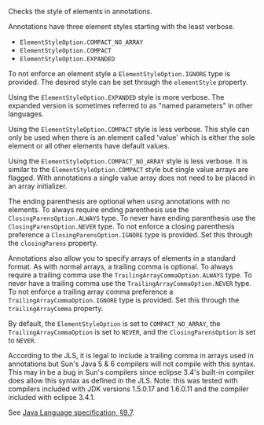 Checks the style of elements in annotations.

Annotations have three element styles starting with the least verbose.

-   `ElementStyleOption.COMPACT_NO_ARRAY`
-   `ElementStyleOption.COMPACT`
-   `ElementStyleOption.EXPANDED`

To not enforce an element style a `ElementStyleOption.IGNORE` type is
provided. The desired style can be set through the `elementStyle`
property.

Using the `ElementStyleOption.EXPANDED` style is more verbose. The
expanded version is sometimes referred to as "named parameters" in other
languages.

Using the `ElementStyleOption.COMPACT` style is less verbose. This style
can only be used when there is an element called 'value' which is either
the sole element or all other elements have default values.

Using the `ElementStyleOption.COMPACT_NO_ARRAY` style is less verbose.
It is similar to the `ElementStyleOption.COMPACT` style but single value
arrays are flagged. With annotations a single value array does not need
to be placed in an array initializer.

The ending parenthesis are optional when using annotations with no
elements. To always require ending parenthesis use the
`ClosingParensOption.ALWAYS` type. To never have ending parenthesis use
the `ClosingParensOption.NEVER` type. To not enforce a closing
parenthesis preference a `ClosingParensOption.IGNORE` type is provided.
Set this through the `closingParens` property.

Annotations also allow you to specify arrays of elements in a standard
format. As with normal arrays, a trailing comma is optional. To always
require a trailing comma use the `TrailingArrayCommaOption.ALWAYS` type.
To never have a trailing comma use the `TrailingArrayCommaOption.NEVER`
type. To not enforce a trailing array comma preference a
`TrailingArrayCommaOption.IGNORE` type is provided. Set this through the
`trailingArrayComma` property.

By default, the `ElementStyleOption` is set to `COMPACT_NO_ARRAY`, the
`TrailingArrayCommaOption` is set to `NEVER`, and the
`ClosingParensOption` is set to `NEVER`.

According to the JLS, it is legal to include a trailing comma in arrays
used in annotations but Sun's Java 5 & 6 compilers will not compile with
this syntax. This may in be a bug in Sun's compilers since eclipse 3.4's
built-in compiler does allow this syntax as defined in the JLS. Note:
this was tested with compilers included with JDK versions 1.5.0.17 and
1.6.0.11 and the compiler included with eclipse 3.4.1.

See [Java Language specification,
§9.7](https://docs.oracle.com/javase/specs/jls/se11/html/jls-9.html#jls-9.7).
